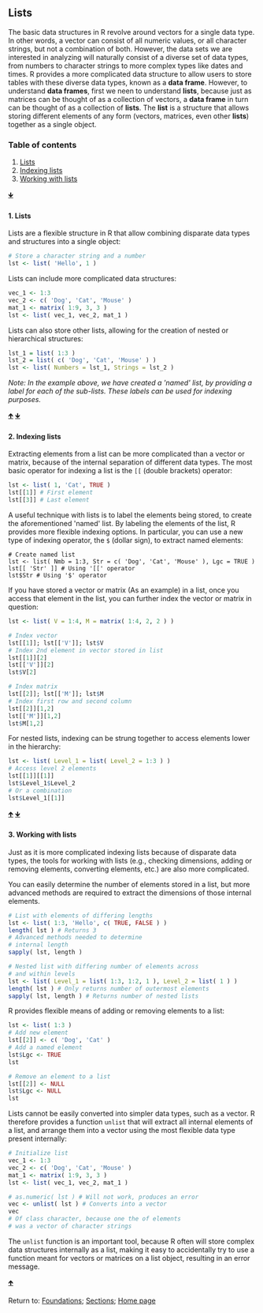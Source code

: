 ## Lists

The basic data structures in R revolve around vectors for a single data type. In other words, a vector can consist of all numeric values, or all character strings, but not a combination of both. However, the data sets we are interested in analyzing will naturally consist of a diverse set of data types, from numbers to character strings to more complex types like dates and times. R provides a more complicated data structure to allow users to store tables with these diverse data types, known as a __data frame__. However, to understand __data frames__, first we neen to understand __lists__, because just as matrices can be thought of as a collection of vectors, a __data frame__ in turn can be thought of as a collection of __lists__. The __list__ is a structure that allows storing different elements of any form (vectors, matrices, even other __lists__) together as a single object.

<a name="TOC"></a>
### Table of contents
1. <a href="#S01">Lists</a>
2. <a href="#S02">Indexing lists</a>
3. <a href="#S03">Working with lists</a>

<a href="#END">&#129147;</a>

<a name="S01"></a>
#### 1. Lists

Lists are a flexible structure in R that allow combining disparate data types and structures into a single object:
```R
# Store a character string and a number
lst <- list( 'Hello', 1 )
```

Lists can include more complicated data structures:
```R
vec_1 <- 1:3
vec_2 <- c( 'Dog', 'Cat', 'Mouse' )
mat_1 <- matrix( 1:9, 3, 3 )
lst <- list( vec_1, vec_2, mat_1 )
```

Lists can also store other lists, allowing for the creation of nested or hierarchical structures:
```R
lst_1 = list( 1:3 )
lst_2 = list( c( 'Dog', 'Cat', 'Mouse' ) )
lst <- list( Numbers = lst_1, Strings = lst_2 )
```

*Note: In the example above, we have created a 'named' list, by providing a label for each of the sub-lists. These labels can be used for indexing purposes.*

<a href="#TOC">&#129145;</a> <a href="#END">&#129147;</a>

<a name="S02"></a>
#### 2. Indexing lists

Extracting elements from a list can be more complicated than a vector or matrix, because of the internal separation of different data types. The most basic operator for indexing a list is the `[[` (double brackets) operator:
```R
lst <- list( 1, 'Cat', TRUE )
lst[[1]] # First element
lst[[3]] # Last element
```

A useful technique with lists is to label the elements being stored, to create the aforementioned 'named' list. By labeling the elements of the list, R provides more flexible indexing options. In particular, you can use a new type of indexing operator, the `$` (dollar sign), to extract named elements:
```
# Create named list
lst <- list( Nmb = 1:3, Str = c( 'Dog', 'Cat', 'Mouse' ), Lgc = TRUE )
lst[[ 'Str' ]] # Using '[[' operator
lst$Str # Using '$' operator
```

If you have stored a vector or matrix (As an example) in a list, once you access that element in the list, you can further index the vector or matrix in question:
```R
lst <- list( V = 1:4, M = matrix( 1:4, 2, 2 ) )

# Index vector
lst[[1]]; lst[['V']]; lst$V
# Index 2nd element in vector stored in list
lst[[1]][2]
lst[['V']][2]
lst$V[2]

# Index matrix
lst[[2]]; lst[['M']]; lst$M
# Index first row and second column
lst[[2]][1,2]
lst[['M']][1,2]
lst$M[1,2]
```

For nested lists, indexing can be strung together to access elements lower in the hierarchy:
```R
lst <- list( Level_1 = list( Level_2 = 1:3 ) )
# Access level 2 elements
lst[[1]][[1]]
lst$Level_1$Level_2
# Or a combination
lst$Level_1[[1]]
```

<a href="#TOC">&#129145;</a> <a href="#END">&#129147;</a>

<a name="S03"></a>
#### 3. Working with lists

Just as it is more complicated indexing lists because of disparate data types, the tools for working with lists (e.g., checking dimensions, adding or removing elements, converting elements, etc.) are also more complicated.

You can easily determine the number of elements stored in a list, but more advanced methods are required to extract the dimensions of those internal elements.
```R
# List with elements of differing lengths
lst <- list( 1:3, 'Hello', c( TRUE, FALSE ) )
length( lst ) # Returns 3
# Advanced methods needed to determine 
# internal length
sapply( lst, length )

# Nested list with differing number of elements across 
# and within levels
lst <- list( Level_1 = list( 1:3, 1:2, 1 ), Level_2 = list( 1 ) )
length( lst ) # Only returns number of outermost elements
sapply( lst, length ) # Returns number of nested lists
```

R provides flexible means of adding or removing elements to a list:
```R
lst <- list( 1:3 )
# Add new element
lst[[2]] <- c( 'Dog', 'Cat' )
# Add a named element
lst$Lgc <- TRUE
lst

# Remove an element to a list
lst[[2]] <- NULL
lst$Lgc <- NULL
lst
```

Lists cannot be easily converted into simpler data types, such as a vector. R therefore provides a function `unlist` that will extract all internal elements of a list, and arrange them into a vector using the most flexible data type present internally:
```R
# Initialize list
vec_1 <- 1:3
vec_2 <- c( 'Dog', 'Cat', 'Mouse' )
mat_1 <- matrix( 1:9, 3, 3 )
lst <- list( vec_1, vec_2, mat_1 )

# as.numeric( lst ) # Will not work, produces an error
vec <- unlist( lst ) # Converts into a vector
vec
# Of class character, because one the of elements 
# was a vector of character strings
```

The `unlist` function is an important tool, because R often will store complex data structures internally as a list, making it easy to accidentally try to use a function meant for vectors or matrices on a list object, resulting in an error message.

<a href="#TOC">&#129145;</a>

<a name="END"></a>
Return to:
[Foundations](C03_P000_Foundations.md);
[Sections](C00_P002_Chapters.md);
[Home page](https://rettopnivek.github.io/R_training/)

